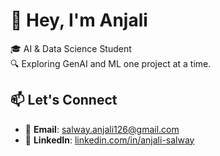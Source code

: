 # 👋 Hey, I'm Anjali 

🎓 AI & Data Science Student 
</br>
🔍 Exploring GenAI and ML one project at a time.


## 📫 Let's Connect

- 📧 **Email**: [salway.anjali126@gmail.com](mailto:salway.anjali126@gmail.com)  
- 🔗 **LinkedIn**: [linkedin.com/in/anjali-salway](https://linkedin.com/in/anjali-salway) 
